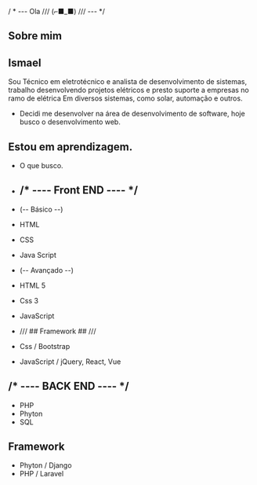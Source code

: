/ * --- Ola /// (⌐■_■) /// --- */

## Sobre mim  ##
## Ismael ##
Sou Técnico em eletrotécnico e analista de desenvolvimento de sistemas, trabalho desenvolvendo projetos elétricos e presto suporte a empresas no ramo de elétrica 
Em diversos sistemas, como solar, automação e outros.
- Decidi me desenvolver na área de desenvolvimento de software, hoje busco o desenvolvimento web. 
## Estou em aprendizagem. ##
- O que busco.
+ ## /* ---- Front END ---- */ ##

+ (-- Básico --) 
+ HTML 
+ CSS 
+ Java Script

+	(-- Avançado --) 

-	HTML 5
-	Css 3 
-	JavaScript  

-	/// ## Framework ## ///

-	Css / Bootstrap 
-	JavaScript / jQuery, React, Vue
## 
## /* ---- BACK END ---- */ ## 
+ PHP 
+ Phyton 
+ SQL
## Framework ##
+ Phyton / Django 
+ PHP / Laravel 
##

<!--
**Ismael1995Developer/ismael1995Developer** is a ✨ _special_ ✨ repository because its `README.md` (this file) appears on your GitHub profile.


Here are some ideas to get you started:

- 🔭 I’m currently working on ...
- 🌱 I’m currently learning ...
- 👯 I’m looking to collaborate on ...
- 🤔 I’m looking for help with ..
- 💬 Ask me about ...
- 📫 How to reach me: ...
- 😄 Pronouns: ...
- ⚡ Fun fact: ...
-->
